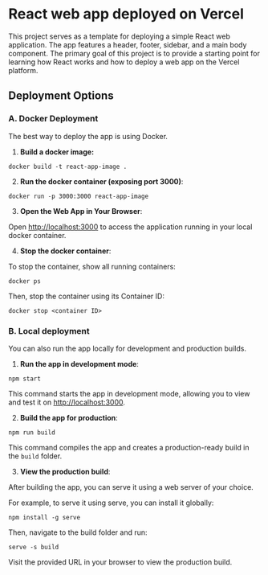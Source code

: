 # React web app deployed on Vercel

This project serves as a template for deploying a simple React web application. The app features a header, footer, sidebar, and a main body component. The primary goal of this project is to provide a starting point for learning how React works and how to deploy a web app on the Vercel platform.

## Deployment Options

### A. Docker Deployment

The best way to deploy the app is using Docker.

1. **Build a docker image:**

```docker build -t react-app-image .```

2. **Run the docker container (exposing port 3000)**:

```docker run -p 3000:3000 react-app-image```

3. **Open the Web App in Your Browser**:

Open [http://localhost:3000](http://localhost:3000) to access the application running in your local docker container.

4. **Stop the docker container**:

To stop the container, show all running containers:

```docker ps```

Then, stop the container using its Container ID:

```docker stop <container ID>```

### B. Local deployment

You can also run the app locally for development and production builds.

1. **Run the app in development mode**:

```npm start```

This command starts the app in development mode, allowing you to view and test it on [http://localhost:3000](http://localhost:3000).

2. **Build the app for production**:

```npm run build```

This command compiles the app and creates a production-ready build in the `build` folder.

3. **View the production build**:

After building the app, you can serve it using a web server of your choice.

For example, to serve it using serve, you can install it globally:

```npm install -g serve```

Then, navigate to the build folder and run:

```serve -s build```

Visit the provided URL in your browser to view the production build.
